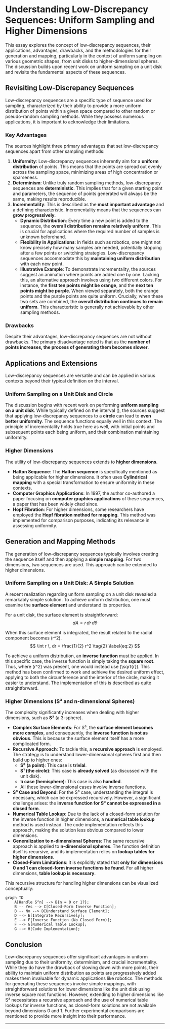 # Understanding Low-Discrepancy Sequences: Uniform Sampling and Higher Dimensions

This essay explores the concept of low-discrepancy sequences, their applications, advantages, drawbacks, and the methodologies for their generation and mapping, particularly in the context of uniform sampling on various geometric shapes, from unit disks to higher-dimensional spheres. The discussion builds upon recent work on uniform sampling on a unit disk and revisits the fundamental aspects of these sequences.

## Revisiting Low-Discrepancy Sequences

Low-discrepancy sequences are a specific type of sequence used for sampling, characterized by their ability to provide a more uniform distribution of points within a given space compared to other random or pseudo-random sampling methods. While they possess numerous applications, it is important to acknowledge their limitations.

### Key Advantages

The sources highlight three primary advantages that set low-discrepancy sequences apart from other sampling methods:

1.  **Uniformity**: Low-discrepancy sequences inherently aim for a **uniform distribution** of points. This means that the points are spread out evenly across the sampling space, minimizing areas of high concentration or sparseness.
2.  **Determinism**: Unlike truly random sampling methods, low-discrepancy sequences are **deterministic**. This implies that for a given starting point and parameters, the sequence of points generated will always be the same, making results reproducible.
3.  **Incrementality**: This is described as the **most important advantage** and a defining characteristic. Incrementality means that the sequences can **grow progressively**.
    *   **Dynamic Distribution**: Every time a new point is added to the sequence, the **overall distribution remains relatively uniform**. This is crucial for applications where the required number of samples is unknown beforehand.
    *   **Flexibility in Applications**: In fields such as robotics, one might not know precisely how many samples are needed, potentially stopping after a few points or switching strategies. Low-discrepancy sequences accommodate this by **maintaining uniform distribution** with each new point.
    *   **Illustrative Example**: To demonstrate incrementality, the sources suggest an animation where points are added one by one. Lacking this, an alternative approach involves using two different colors. For instance, the **first ten points might be orange**, and the **next ten points might be purple**. When viewed separately, both the orange points and the purple points are quite uniform. Crucially, when these two sets are combined, the **overall distribution continues to remain uniform**. This characteristic is generally not achievable by other sampling methods.

### Drawbacks

Despite their advantages, low-discrepancy sequences are not without drawbacks. The primary disadvantage noted is that as the **number of points increases, the process of generating them becomes slower**.

## Applications and Extensions

Low-discrepancy sequences are versatile and can be applied in various contexts beyond their typical definition on the interval.

### Uniform Sampling on a Unit Disk and Circle

The discussion begins with recent work on performing **uniform sampling on a unit disk**. While typically defined on the interval \(\), the sources suggest that applying low-discrepancy sequences to a **circle** can lead to **even better uniformity**. The sequence functions equally well in this context. The principle of incrementality holds true here as well, with initial points and subsequent points each being uniform, and their combination maintaining uniformity.

### Higher Dimensions

The utility of low-discrepancy sequences extends to **higher dimensions**.

*   **Halton Sequence**: The **Halton sequence** is specifically mentioned as being applicable for higher dimensions. It often uses **Cylindrical mapping** with a special transformation to ensure uniformity in these contexts.
*   **Computer Graphics Applications**: In 1997, the author co-authored a paper focusing on **computer graphics applications** of these sequences, a paper that has been widely cited since.
*   **Hopf Fibration**: For higher dimensions, some researchers have employed the **Hopf fibration method for mapping**. This method was implemented for comparison purposes, indicating its relevance in assessing uniformity.

## Generation and Mapping Methods

The generation of low-discrepancy sequences typically involves creating the sequence itself and then applying a **simple mapping**. For two dimensions, two sequences are used. This approach can be extended to higher dimensions.

### Uniform Sampling on a Unit Disk: A Simple Solution

A recent realization regarding uniform sampling on a unit disk revealed a remarkably simple solution. To achieve uniform distribution, one must examine the **surface element** and understand its properties.

For a unit disk, the surface element is straightforward:
$$
dA = r \, dr \, d\theta \tag{1} \label{eq:1}
$$

When this surface element is integrated, the result related to the radial component becomes \(r^2\).
$$
\int r \, dr = \frac{1}{2} r^2 \tag{2} \label{eq:2}
$$

To achieve a uniform distribution, an **inverse function** must be applied. In this specific case, the inverse function is simply taking the **square root**. Thus, where \(r^2\) was present, one would instead use \(\sqrt{r}\). This method has been confirmed to work and achieve the desired uniform effect, applying to both the circumference and the interior of the circle, making it easier to understand. The implementation of this is described as quite straightforward.

### Higher Dimensions (S³ and n-dimensional Spheres)

The complexity significantly increases when dealing with higher dimensions, such as **S³** (a 3-sphere).

*   **Complex Surface Elements**: For S³, the **surface element becomes more complex**, and consequently, the **inverse function is not as obvious**. This is because the surface element itself has a more complicated form.
*   **Recursive Approach**: To tackle this, a **recursive approach** is employed. The strategy is to understand lower-dimensional spheres first and then build up to higher ones:
    *   **S⁰ (a point)**: This case is **trivial**.
    *   **S¹ (the circle)**: This case is **already solved** (as discussed with the unit disk).
    *   **π case (hemisphere)**: This case is also **handled**.
    *   All these lower-dimensional cases involve inverse functions.
*   **S³ Case and Beyond**: For the S³ case, understanding the integral is necessary, which can be expressed recursively. However, a significant challenge arises: the **inverse function for S³ cannot be expressed in a closed form**.
*   **Numerical Table Lookup**: Due to the lack of a closed-form solution for the inverse function in higher dimensions, a **numerical table lookup** method is used instead. The code implementation reflects this approach, making the solution less obvious compared to lower dimensions.
*   **Generalization to n-dimensional Spheres**: The same recursive approach is applied to **n-dimensional spheres**. The function definition itself is recursive, and its implementation relies on **lookup tables for higher dimensions**.
*   **Closed-Form Limitations**: It is explicitly stated that **only for dimensions 0 and 1 can closed-form inverse functions be found**. For all higher dimensions, **table lookup is necessary**.

This recursive structure for handling higher dimensions can be visualized conceptually:

```mermaid
graph TD
    A[Handle S^n] --> B{n = 0 or 1?};
    B -- Yes --> C[Closed-Form Inverse Function];
    B -- No --> D[Understand Surface Element];
    D --> E[Integrate Recursively];
    E --> F[Inverse Function (No Closed Form)];
    F --> G[Numerical Table Lookup];
    G --> H[Code Implementation];
```

## Conclusion

Low-discrepancy sequences offer significant advantages in uniform sampling due to their uniformity, determinism, and crucial incrementality. While they do have the drawback of slowing down with more points, their ability to maintain uniform distribution as points are progressively added makes them invaluable for dynamic applications like robotics. The methods for generating these sequences involve simple mappings, with straightforward solutions for lower dimensions like the unit disk using inverse square root functions. However, extending to higher dimensions like S³ necessitates a recursive approach and the use of numerical table lookups for inverse functions, as closed-form solutions are not available beyond dimensions 0 and 1. Further experimental comparisons are mentioned to provide more insight into their performance.

---
